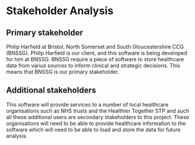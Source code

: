 # Stakeholder Analysis

## Primary stakeholder
  
Philip Harfield at Bristol, North Somerset and South Gloucestershire CCG (BNSSG). Philip Harfield is our client, and this software is being developed for him at BNSSG. BNSSG require a piece of software to store healthcare data from varius sources to inform clinical and strategic decisions. This means that BNSSG is our primary stakeholder.

## Additional stakeholders

This software will provide services to a number of local healthcare organisations such as NHS trusts and the Healthier Together STP and such all these additional users are secondary stakeholders to this project. These organisations will need to be able to provide healthcare information to the software which will need to be able to load and store the data for future analysis.



